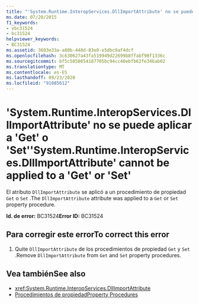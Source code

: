 ```yaml
---
title: "'System.Runtime.InteropServices.DllImportAttribute' no se puede aplicar a 'Get' o 'Set'"
ms.date: 07/20/2015
f1_keywords:
- vbc31524
- bc31524
helpviewer_keywords:
- BC31524
ms.assetid: 3603e33a-a80b-448d-83e0-e5dbc9af4dcf
ms.openlocfilehash: 3c630627a43fa519949d22699b8ffabf90f1336c
ms.sourcegitcommit: bf5c5850654187705bc94cc40ebfb62fe346ab02
ms.translationtype: MT
ms.contentlocale: es-ES
ms.lasthandoff: 09/23/2020
ms.locfileid: "91085612"
---
```

# <a name="systemruntimeinteropservicesdllimportattribute-cannot-be-applied-to-a-get-or-set"></a><span data-ttu-id="e3112-102">'System.Runtime.InteropServices.DllImportAttribute' no se puede aplicar a 'Get' o 'Set'</span><span class="sxs-lookup"><span data-stu-id="e3112-102">'System.Runtime.InteropServices.DllImportAttribute' cannot be applied to a 'Get' or 'Set'</span></span>

<span data-ttu-id="e3112-103">El atributo `DllImportAttribute` se aplicó a un procedimiento de propiedad `Get` o `Set` .</span><span class="sxs-lookup"><span data-stu-id="e3112-103">The `DllImportAttribute` attribute was applied to a `Get` or `Set` property procedure.</span></span>  
  
 <span data-ttu-id="e3112-104">**Id. de error:** BC31524</span><span class="sxs-lookup"><span data-stu-id="e3112-104">**Error ID:** BC31524</span></span>  
  
## <a name="to-correct-this-error"></a><span data-ttu-id="e3112-105">Para corregir este error</span><span class="sxs-lookup"><span data-stu-id="e3112-105">To correct this error</span></span>  
  
1. <span data-ttu-id="e3112-106">Quite `DllImportAttribute` de los procedimientos de propiedad `Get` y `Set` .</span><span class="sxs-lookup"><span data-stu-id="e3112-106">Remove `DllImportAttribute` from `Get` and `Set` property procedures.</span></span>  
  
## <a name="see-also"></a><span data-ttu-id="e3112-107">Vea también</span><span class="sxs-lookup"><span data-stu-id="e3112-107">See also</span></span>

- <xref:System.Runtime.InteropServices.DllImportAttribute>
- [<span data-ttu-id="e3112-108">Procedimientos de propiedad</span><span class="sxs-lookup"><span data-stu-id="e3112-108">Property Procedures</span></span>](../programming-guide/language-features/procedures/property-procedures.md)
